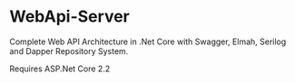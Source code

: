 # WebApi-Server
Complete Web API Architecture in .Net Core with Swagger, Elmah, Serilog and Dapper Repository System.

Requires ASP.Net Core 2.2

